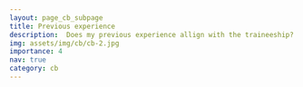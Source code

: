 ```yaml
---
layout: page_cb_subpage
title: Previous experience
description:  Does my previous experience allign with the traineeship?
img: assets/img/cb/cb-2.jpg
importance: 4
nav: true
category: cb
---
```


